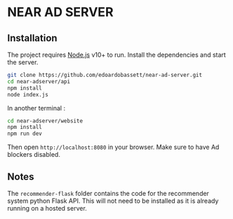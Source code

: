 # NEAR AD SERVER 

## Installation

The project requires [Node.js](https://nodejs.org/) v10+ to run.
Install the dependencies and start the server.

```sh
git clone https://github.com/edoardobassett/near-ad-server.git
cd near-adserver/api
npm install
node index.js
```

In another terminal :

```sh
cd near-adserver/website
npm install
npm run dev
```
Then open `http://localhost:8080` in your browser. Make sure to have Ad blockers disabled.

## Notes
The  ```recommender-flask``` folder contains the code for the recommender system python Flask API. This will not need to be installed as it is already running on a hosted server.

